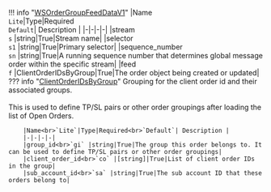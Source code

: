 !!! info "[WSOrderGroupFeedDataV1](/../../schemas/ws_order_group_feed_data_v1)"
    |Name<br>`Lite`|Type|Required<br>`Default`| Description |
    |-|-|-|-|
    |stream<br>`s` |string|True|Stream name|
    |selector<br>`s1` |string|True|Primary selector|
    |sequence_number<br>`sn` |string|True|A running sequence number that determines global message order within the specific stream|
    |feed<br>`f` |ClientOrderIDsByGroup|True|The order object being created or updated|
    ??? info "[ClientOrderIDsByGroup](/../../schemas/client_order_i_ds_by_group)"
        Grouping for the client order id and their associated groups.<br><br>This is used to define TP/SL pairs or other order groupings after loading the list of Open Orders.<br>

        |Name<br>`Lite`|Type|Required<br>`Default`| Description |
        |-|-|-|-|
        |group_id<br>`gi` |string|True|The group this order belongs to. It can be used to define TP/SL pairs or other order groupings|
        |client_order_id<br>`co` |[string]|True|List of client order IDs in the group|
        |sub_account_id<br>`sa` |string|True|The sub account ID that these orders belong to|
